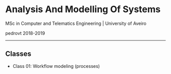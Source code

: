 # Analysis And Modelling Of Systems

MSc in Computer and Telematics Engineering  | University of Aveiro

pedrovt 2018-2019

------

## Classes

- Class 01: Workflow modeling (processes)